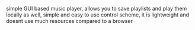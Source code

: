 simple GUI based music player, allows you to save playlists and play them locally as well, simple and easy to use control scheme, it is lightweight and doesnt use much resources compared to a browser
